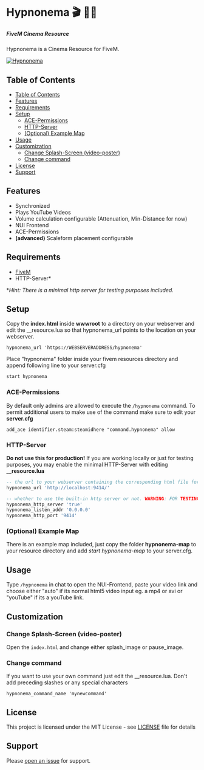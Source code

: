 ﻿<h1>Hypnonema 🎬 🎥🍿</h1>
<h5>FiveM Cinema Resource</h5>

Hypnonema is a Cinema Resource for FiveM.

[![Hypnonema](https://i.imgur.com/fgkUFzN.png)](https://youtu.be/SkuMk_0vPp8 "Hypnonema")
## Table of Contents

- [Table of Contents](#table-of-contents)
- [Features](#features)
- [Requirements](#requirements)
- [Setup](#setup)
  - [ACE-Permissions](#ace-permissions)
  - [HTTP-Server](#http-server)
  - [(Optional) Example Map](#optional-example-map)
- [Usage](#usage)
- [Customization](#customization)
  - [Change Splash-Screen (video-poster)](#change-splash-screen-video-poster)
  - [Change command](#change-command)
- [License](#license)
- [Support](#support)

## Features
- Synchronized
- Plays YouTube Videos
- Volume calculation configurable (Attenuation, Min-Distance for now)
- NUI Frontend
- ACE-Permissions
- **(advanced)** Scaleform placement configurable
## Requirements
- [FiveM](https://fivem.net)
- HTTP-Server*
  
**Hint: There is a minimal http server for testing purposes included.*

## Setup

Copy the **index.html** inside **wwwroot** to a directory on your webserver and edit the __resource.lua so that hypnonema_url points to the location on your webserver.
```
hypnonema_url 'https://WEBSERVERADDRESS/hypnonema'
```

Place "hypnonema" folder inside your fivem resources directory and append following line to your server.cfg
```bash
start hypnonema
```

### ACE-Permissions
By default only admins are allowed to execute the ```/hypnonema``` command. To permit additional users to make use of the command make sure to edit your **server.cfg**
```
add_ace identifier.steam:steamidhere "command.hypnonema" allow
```

### HTTP-Server
**Do not use this for production!**
If you are working locally or just for testing purposes, you may enable the minimal HTTP-Server with editing **__resource.lua**
```lua
-- the url to your webserver containing the corresponding html file for use in hypnonema (the file inside wwwroot)
hypnonema_url 'http://localhost:9414/'

-- whether to use the built-in http server or not. WARNING: FOR TESTING PURPOSES ONLY!
hypnonema_http_server 'true'
hypnonema_listen_addr '0.0.0.0'
hypnonema_http_port '9414'

```
### (Optional) Example Map
There is an example map included, just copy the folder **hypnonema-map** to your resource directory and add *start hypnonema-map* to your server.cfg.
## Usage
Type ```/hypnonema``` in chat to open the NUI-Frontend, paste your video link and choose either "auto" if its normal html5 video input eg. a mp4 or avi or "youTube" if its a youTube link.

## Customization
### Change Splash-Screen (video-poster)
Open the ```index.html``` and change either splash_image or pause_image.
### Change command
If you want to use your own command just edit the __resource.lua. Don't add preceding slashes or any special characters
```
hypnonema_command_name 'mynewcommand'
```
## License

This project is licensed under the MIT License - see [LICENSE](LICENSE.md) file for details

## Support
Please [open an issue](https://github.com/thiago-dev/fivem-hypnonema/issues/new) for support.